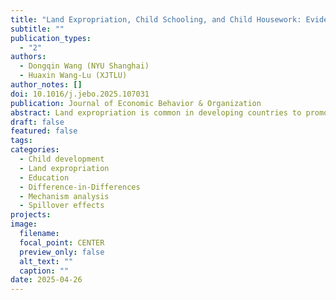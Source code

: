 ```yaml
---
title: "Land Expropriation, Child Schooling, and Child Housework: Evidence from China"
subtitle: ""
publication_types:
  - "2"
authors:
  - Dongqin Wang (NYU Shanghai)
  - Huaxin Wang-Lu (XJTLU)
author_notes: []
doi: 10.1016/j.jebo.2025.107031
publication: Journal of Economic Behavior & Organization
abstract: Land expropriation is common in developing countries to promote local development through resource allocation, yet rapid urbanization often leads local governments to seize farmland unilaterally. The benefits to households and the effects on child outcomes remain unclear. Exploiting the timing of exposure to farmland expropriation, we use a difference-in-differences design to examine its impact on children’s schooling rates and weekend housework in rural China. Our findings show that land expropriation increases school attendance by 5.2 percentage points, though it also raises children’s weekend housework time. These results are robust to alternative controls, heterogeneous treatment effects, and various confounding tests. This paper illuminates the consequences of regional resource allocation on child development and highlights the need for policymakers to adopt a nuanced approach in supporting children affected by land expropriation and similar policies.
draft: false
featured: false
tags:
categories:
  - Child development
  - Land expropriation
  - Education
  - Difference-in-Differences
  - Mechanism analysis
  - Spillover effects
projects:
image:
  filename:
  focal_point: CENTER
  preview_only: false
  alt_text: ""
  caption: ""
date: 2025-04-26
---
```

